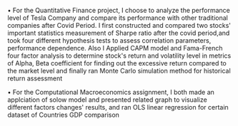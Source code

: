 
•	For the Quantitative Finance project, I choose to analyze the performance level of Tesla Company and compare its performance with other traditional companies after Covid Period. I first constructed and compared two stocks' important statistics measurement of Sharpe ratio after the covid period,and took four different hypothesis tests to assess correlation parameters, performance dependence. Also I Applied CAPM model and Fama-French four factor analysis to determine stock's return and volatility level in metrics of Alpha, Beta coefficient for finding out the excessive return compared to the market level and finally ran Monte Carlo simulation method for historical return assessment


•	For the Computational Macroeconomics assignment, I both made an applciation of solow model and presented related graph to visualize different factors changes' results, and ran OLS linear regression for certain dataset of Countries GDP comparison

